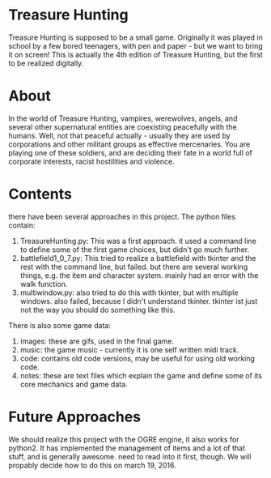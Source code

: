 # Treasure Hunting

Treasure Hunting is supposed to be a small game.
Originally it was played in school by a few bored teenagers, with pen and paper - but we want to bring it on screen!
This is actually the 4th edition of Treasure Hunting, but the first to be realized digitally.

# About

In the world of Treasure Hunting, vampires, werewolves, angels, and several other supernatural entities are coexisting peacefully with the humans. Well, not that peaceful actually - usually they are used by corporations and other militant groups as effective mercenaries. You are playing one of these soldiers, and are deciding their fate in a world full of corporate interests, racist hostilities and violence.

# Contents

there have been several approaches in this project. The python files contain:

1. TreasureHunting.py: This was a first approach. it used a command line to define some of the first game choices, but didn't go much further.
2. battlefield1_0_7.py: This tried to realize a battlefield with tkinter and the rest with the command line, but failed. but there are several working things, e.g. the item and character system. mainly had an error with the walk function.
3. multiwindow.py: also tried to do this with tkinter, but with multiple windows. also failed, because I didn't understand tkinter. tkinter ist just not the way you should do something like this.

There is also some game data:

1. images: these are gifs, used in the final game.
2. music: the game music - currently it is one self written midi track.
3. code: contains old code versions, may be useful for using old working code.
4. notes: these are text files which explain the game and define some of its core mechanics and game data.

# Future Approaches

We should realize this project with the OGRE engine, it also works for python2. It has implemented the management of items and a lot of that stuff, and is generally awesome. need to read into it first, though. We will propably decide how to do this on march 19, 2016.
